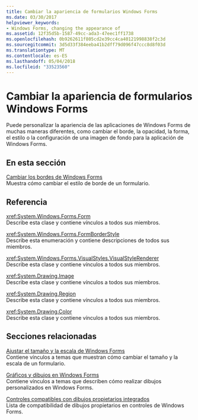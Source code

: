 ```yaml
---
title: Cambiar la apariencia de formularios Windows Forms
ms.date: 03/30/2017
helpviewer_keywords:
- Windows Forms, changing the appearance of
ms.assetid: 12f35d5b-1587-49cc-ada3-47eec1ff1738
ms.openlocfilehash: 0b9262611f805cd2e39cc4ca40121998838f2c3d
ms.sourcegitcommit: 3d5d33f384eeba41b2dff79d096f47ccc8d8f03d
ms.translationtype: MT
ms.contentlocale: es-ES
ms.lasthandoff: 05/04/2018
ms.locfileid: "33523560"
---
```

# <a name="changing-the-appearance-of-windows-forms"></a>Cambiar la apariencia de formularios Windows Forms
Puede personalizar la apariencia de las aplicaciones de Windows Forms de muchas maneras diferentes, como cambiar el borde, la opacidad, la forma, el estilo o la configuración de una imagen de fondo para la aplicación de Windows Forms.  
  
## <a name="in-this-section"></a>En esta sección  
 [Cambiar los bordes de Windows Forms](../../../docs/framework/winforms/how-to-change-the-borders-of-windows-forms.md)  
 Muestra cómo cambiar el estilo de borde de un formulario.  
  
## <a name="reference"></a>Referencia  
 <xref:System.Windows.Forms.Form>  
 Describe esta clase y contiene vínculos a todos sus miembros.  
  
 <xref:System.Windows.Forms.FormBorderStyle>  
 Describe esta enumeración y contiene descripciones de todos sus miembros.  
  
 <xref:System.Windows.Forms.VisualStyles.VisualStyleRenderer>  
 Describe esta clase y contiene vínculos a todos sus miembros.  
  
 <xref:System.Drawing.Image>  
 Describe esta clase y contiene vínculos a todos sus miembros.  
  
 <xref:System.Drawing.Region>  
 Describe esta clase y contiene vínculos a todos sus miembros.  
  
 <xref:System.Drawing.Color>  
 Describe esta clase y contiene vínculos a todos sus miembros.  
  
## <a name="related-sections"></a>Secciones relacionadas  
 [Ajustar el tamaño y la escala de Windows Forms](../../../docs/framework/winforms/adjusting-the-size-and-scale-of-windows-forms.md)  
 Contiene vínculos a temas que muestran cómo cambiar el tamaño y la escala de un formulario.  
  
 [Gráficos y dibujos en Windows Forms](../../../docs/framework/winforms/advanced/graphics-and-drawing-in-windows-forms.md)  
 Contiene vínculos a temas que describen cómo realizar dibujos personalizados en Windows Forms.  
  
 [Controles compatibles con dibujos propietarios integrados](../../../docs/framework/winforms/controls/controls-with-built-in-owner-drawing-support.md)  
 Lista de compatibilidad de dibujos propietarios en controles de Windows Forms.
